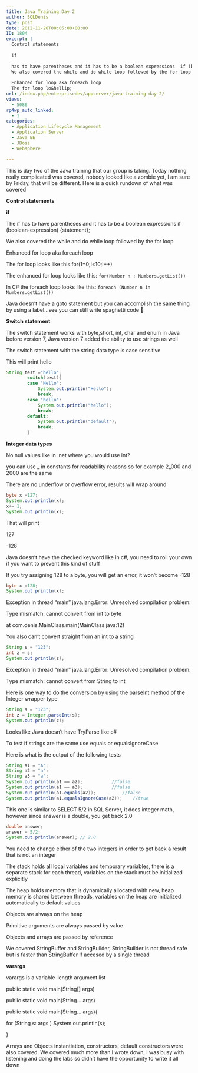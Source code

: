 ```yaml
---
title: Java Training Day 2
author: SQLDenis
type: post
date: 2012-11-28T00:05:00+00:00
ID: 1804
excerpt: |
  Control statements
  
  if
  
  has to have parentheses and it has to be a boolean expressions  if (boolean-expression) {statement};
  We also covered the while and do while loop followed by the for loop
  
  Enhanced for loop aka foreach loop
  The for loop lo&hellip;
url: /index.php/enterprisedev/appserver/java-training-day-2/
views:
  - 5086
rp4wp_auto_linked:
  - 1
categories:
  - Application Lifecycle Management
  - Application Server
  - Java EE
  - JBoss
  - Websphere

---
```

This is day two of the Java training that our group is taking. Today nothing really complicated was covered, nobody looked like a zombie yet, I am sure by Friday, that will be different. Here is a quick rundown of what was covered

**Control statements**

**if**

The if has to have parentheses and it has to be a boolean expressions if (boolean-expression) {statement};
  
We also covered the while and do while loop followed by the for loop

Enhanced for loop aka foreach loop
  
The for loop looks like this for(1=0;i<10;I++)
  
The enhanced for loop looks like this: `for(Number n : Numbers.getList())`
  
In C# the foreach loop looks like this: `foreach (Number n in Numbers.getList())`

Java doesn&#8217;t have a goto statement but you can accomplish the same thing by using a label&#8230;see you can still write spaghetti code 🙂

**Switch statement**
  
The switch statement works with byte,short, int, char and enum in Java before version 7, Java version 7 added the ability to use strings as well

The switch statement with the string data type is case sensitive
  
This will print hello

```java
String test ="hello";
		switch(test){
		case "Hello":
			System.out.println("Hello");
			break;
		case "hello":
			System.out.println("hello");
			break;
		default:
			System.out.println("default");
			break;
		}

```
**Integer data types**
  
No null values like in .net where you would use int?
  
you can use _ in constants for readability reasons so for example 2_000 and 2000 are the same
  
There are no underflow or overflow error, results will wrap around

```java
byte x =127;
System.out.println(x);
x+= 1;
System.out.println(x);
```

That will print
  
127
  
-128

Java doesn&#8217;t have the checked keyword like in c#, you need to roll your own if you want to prevent this kind of stuff

If you try assigning 128 to a byte, you will get an error, it won&#8217;t become -128

```java
byte x =128;
System.out.println(x);
```

Exception in thread &#8220;main&#8221; java.lang.Error: Unresolved compilation problem:
  
Type mismatch: cannot convert from int to byte
  
at com.denis.MainClass.main(MainClass.java:12)

You also can&#8217;t convert straight from an int to a string

```java
String s = "123";
int z = s;
System.out.println(z);
```

Exception in thread &#8220;main&#8221; java.lang.Error: Unresolved compilation problem:
  
Type mismatch: cannot convert from String to int

Here is one way to do the conversion by using the parseInt method of the Integer wrapper type

```java
String s = "123";
int z = Integer.parseInt(s);
System.out.println(z);
```

Looks like Java doesn&#8217;t have TryParse like c#

To test if strings are the same use equals or equalsIgnoreCase
  
Here is what is the output of the following tests

```java
String a1 = "A";
String a2 = "a";
String a3 = "a";
System.out.println(a1 == a2); 			//false
System.out.println(a1 == a3); 			//false
System.out.println(a1.equals(a2));  		//false
System.out.println(a1.equalsIgnoreCase(a2)); 	//true
```

This one is similar to SELECT 5/2 in SQL Server, it does integer math, however since answer is a double, you get back 2.0

```java
double answer;
answer = 5/2;
System.out.println(answer); // 2.0
```

You need to change either of the two integers in order to get back a result that is not an integer

The stack holds all local variables and temporary variables, there is a separate stack for each thread, variables on the stack must be initialized explicitly
  
The heap holds memory that is dynamically allocated with new, heap memory is shared between threads, variables on the heap are initialized automatically to default values
  
Objects are always on the heap

Primitive arguments are always passed by value
  
Objects and arrays are passed by reference

We covered StringBuffer and StringBuilder, StringBuilder is not thread safe but is faster than StringBuffer if accesed by a single thread

**varargs**
  
varargs is a variable-length argument list

public static void main(String[] args)
  
public static void main(String&#8230; args)

public static void main(String&#8230; args){
      
for (String s: args ) System.out.println(s);
    
}

Arrays and Objects instantiation, constructors, default constructors were also covered. We covered much more than I wrote down, I was busy with listening and doing the labs so didn&#8217;t have the opportunity to write it all down